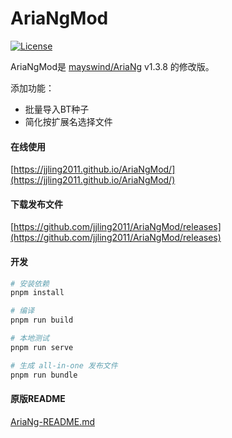 # AriaNgMod
[![License](https://img.shields.io/github/license/jjling2011/AriaNgMod.svg?style=flat)](https://github.com/jjling2011/AriaNgMod/blob/master/LICENSE)

AriaNgMod是 [mayswind/AriaNg](https://github.com/mayswind/AriaNg) v1.3.8 的修改版。  

添加功能：  
 * 批量导入BT种子
 * 简化按扩展名选择文件

#### 在线使用
[https://jjling2011.github.io/AriaNgMod/](https://jjling2011.github.io/AriaNgMod/)  

#### 下载发布文件
[https://github.com/jjling2011/AriaNgMod/releases](https://github.com/jjling2011/AriaNgMod/releases)  

#### 开发
```bash
# 安装依赖
pnpm install

# 编译
pnpm run build

# 本地测试
pnpm run serve

# 生成 all-in-one 发布文件
pnpm run bundle
```

#### 原版README
[AriaNg-README.md](./AriaNg-README.md)  
